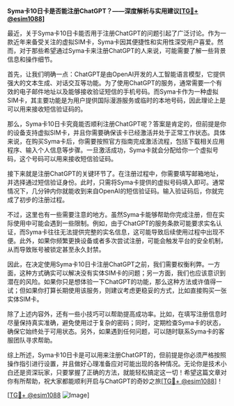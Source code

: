**Syma卡10日卡是否能注册ChatGPT？——深度解析与实用建议[[TG💪+ @esim1088](https://t.me/s/esim1088)]**

最近，关于Syma卡10日卡能否用于注册ChatGPT的问题引起了广泛讨论。作为一款近年来备受关注的虚拟SIM卡，Syma卡因其便捷性和实用性深受用户喜爱。然而，对于那些希望通过Syma卡来注册ChatGPT的人来说，可能需要了解一些背景信息和操作细节。

首先，让我们明确一点：ChatGPT是由OpenAI开发的人工智能语言模型，它提供强大的文本生成、对话交互等功能。为了使用ChatGPT的服务，通常需要一个有效的电子邮件地址以及能够接收验证短信的手机号码。而Syma卡作为一种虚拟SIM卡，其主要功能是为用户提供国际漫游服务或临时的本地号码，因此理论上是可以用来接收短信验证码的。

那么，Syma卡10日卡究竟能否顺利注册ChatGPT呢？答案是肯定的，但前提是你的设备支持虚拟SIM卡，并且你需要确保该卡已经激活并处于正常工作状态。具体来说，在购买Syma卡后，你需要按照官方指南完成激活流程，包括下载相关应用程序、输入个人信息等步骤。一旦激活成功，Syma卡就会分配给你一个虚拟号码，这个号码可以用来接收短信验证码。

接下来就是注册ChatGPT的关键环节了。在注册过程中，你需要填写邮箱地址，并选择通过短信验证身份。此时，只需将Syma卡提供的虚拟号码填入即可。通常情况下，几分钟内你就能收到来自OpenAI的短信验证码。输入验证码后，你就完成了初步的注册过程。

不过，这里也有一些需要注意的地方。虽然Syma卡能够帮助你完成注册，但在实际使用中可能会遇到一些限制。例如，由于ChatGPT的服务条款可能要求实名认证，而Syma卡往往无法提供完整的实名信息，这可能导致后续使用过程中出现不便。此外，如果你频繁更换设备或者多次尝试注册，可能会触发平台的安全机制，从而导致账号被锁定甚至永久封禁。

因此，在决定使用Syma卡10日卡注册ChatGPT之前，我们需要权衡利弊。一方面，这种方式确实可以解决没有实体SIM卡的问题；另一方面，我们也应该意识到潜在的风险。如果你只是想体验一下ChatGPT的功能，那么这种方法或许值得一试；但如果你打算长期使用该服务，则建议考虑更稳妥的方式，比如直接购买一张实体SIM卡。

除了上述内容外，还有一些小技巧可以帮助提高成功率。比如，在填写注册信息时尽量保持真实准确，避免使用过于复杂的密码；同时，定期检查Syma卡的状态，确保它始终处于可用状态。另外，如果遇到任何问题，可以随时联系Syma卡的客服团队寻求帮助。

综上所述，Syma卡10日卡是可以用来注册ChatGPT的，但前提是你必须严格按照操作指引进行设置，并且做好心理准备应对可能出现的各种情况。无论你是技术小白还是资深玩家，只要掌握了正确的方法，就能轻松搞定这一切！希望这篇文章对你有所帮助，祝大家都能顺利开启与ChatGPT的奇妙之旅[[TG💪+ @esim1088](https://t.me/s/esim1088)]！

[[TG💪+ @esim1088](https://t.me/s/esim1088) ![Image](https://i.postimg.cc/4NQfJmqS/Snipaste-2025-05-13-00-14-12.png)]